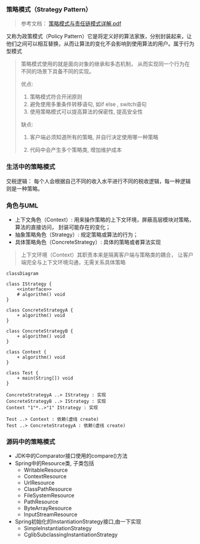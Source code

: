 ### 策略模式（Strategy Pattern）

> 参考文档： [策略模式与责任链模式详解.pdf](source/策略模式与责任链模式详解.pdf) 

又称为政策模式（Policy Pattern）它是将定义好的算法家族，分别封装起来，让他们之间可以相互替换，从而让算法的变化不会影响到使用算法的用户。属于行为型模式

> 策略模式使用的就是面向对象的继承和多态机制， 从而实现同一个行为在不同的场景下具备不同的实现。
>
> 优点:
>
> 	1. 策略模式符合开闭原则
>  	2. 避免使用多重条件转移语句, 如if else , switch语句
>  	3. 使用策略模式可以提高算法的保密性, 提高安全性
>
> 缺点:
>
> 	1. 客户端必须知道所有的策略, 并自行决定使用哪一种策略
>
>  	2. 代码中会产生多个策略类, 增加维护成本

### 生活中的策略模式

交税逻辑： 每个人会根据自己不同的收入水平进行不同的税收逻辑，每一种逻辑则是一种策略。

### 角色与UML

* 上下文角色（Context）: 用来操作策略的上下文环境，屏蔽高层模块对策略，算法的直接访问， 封装可能存在的变化；
* 抽象策略角色（Strategy）: 规定策略或算法的行为；
* 具体策略角色（ConcreteStrategy）: 具体的策略或者算法实现

> 上下文环境（Context）其职责本来是隔离客户端与策略类的耦合， 让客户端完全与上下文环境沟通，无需关系具体策略

```mermaid
classDiagram

class IStrategy {
	<<interface>>
	# algorithm() void
}

class ConcreteStrategyA {
	+ algorithm() void
}

class ConcreteStrategyB {
	+ algorithm() void
}

class Context {
	+ algorithm() void
}

class Test {
	+ main(String[]) void
}

ConcreteStrategyA ..> IStrategy : 实现 
ConcreteStrategyB ..> IStrategy : 实现 
Context "1"*..>"1" IStrategy : 实现 

Test ..> Context : 依赖(虚线 create)
Test ..> ConcreteStrategyA : 依赖(虚线 create)

```

### 源码中的策略模式

* JDK中的Comparator接口使用的compare()方法
* Spring中的Resource类, 子类包括
    * WritableResource
    * ContextResource
    * UrlResource
    * ClassPathResource
    * FileSystemResource
    * PathResource
    * ByteArrayResource
    * InputStreamResource
* Spring初始化的InstantiationStrategy接口,由一下实现
    * SimpleInstantiationStrategy
    * CglibSubclassingInstantiationStrategy

